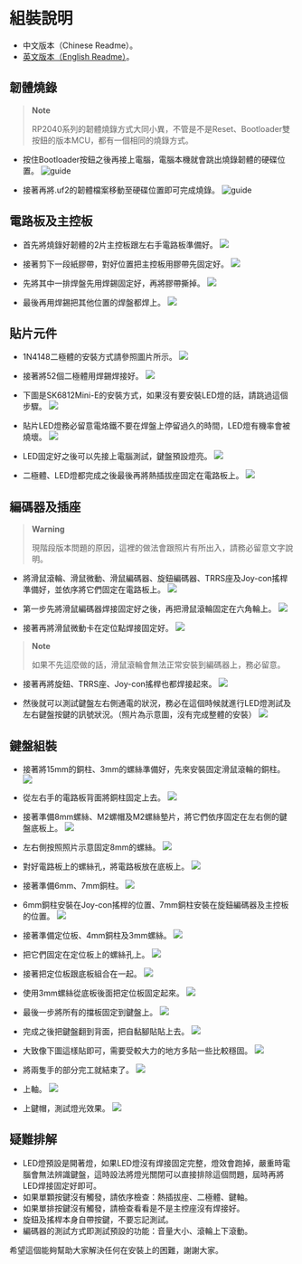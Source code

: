 # 組裝說明

- 中文版本（Chinese Readme）。
- [英文版本（English Readme）](guide_en.md)。

## 韌體燒錄

> **Note**
>
> RP2040系列的韌體燒錄方式大同小異，不管是不是Reset、Bootloader雙按鈕的版本MCU，都有一個相同的燒錄方式。

- 按住Bootloader按鈕之後再接上電腦，電腦本機就會跳出燒錄韌體的硬碟位置。
![guide](pic/guide0.jpg)

- 接著再將.uf2的韌體檔案移動至硬碟位置即可完成燒錄。
![guide](pic/guide1.png)

## 電路板及主控板

- 首先將燒錄好韌體的2片主控板跟左右手電路板準備好。
![](pic/1-01.jpg)

- 接著剪下一段紙膠帶，對好位置把主控板用膠帶先固定好。
![](pic/1-02.jpg)

- 先將其中一排焊盤先用焊錫固定好，再將膠帶撕掉。
![](pic/1-03.jpg)

- 最後再用焊錫把其他位置的焊盤都焊上。
![](pic/1-04.jpg)

## 貼片元件

- 1N4148二極體的安裝方式請參照圖片所示。
![](pic/2-01.png)

- 接著將52個二極體用焊錫焊接好。
![](pic/2-02.jpg)

- 下圖是SK6812Mini-E的安裝方式，如果沒有要安裝LED燈的話，請跳過這個步驟。
![](pic/2-03.png)

- 貼片LED燈務必留意電烙鐵不要在焊盤上停留過久的時間，LED燈有機率會被燒壞。
![](pic/2-04.jpg)

- LED固定好之後可以先接上電腦測試，鍵盤預設燈亮。
![](pic/2-05.jpg)

- 二極體、LED燈都完成之後最後再將熱插拔座固定在電路板上。
![](pic/2-06.jpg)

## 編碼器及插座

> **Warning**
>
> 現階段版本問題的原因，這裡的做法會跟照片有所出入，請務必留意文字說明。

- 將滑鼠滾輪、滑鼠微動、滑鼠編碼器、旋鈕編碼器、TRRS座及Joy-con搖桿準備好，並依序將它們固定在電路板上。
![](pic/3-01.jpg)

- 第一步先將滑鼠編碼器焊接固定好之後，再把滑鼠滾輪固定在六角輪上。
![](pic/3-02.jpg)

- 接著再將滑鼠微動卡在定位點焊接固定好。
![](pic/3-03.jpg)

> **Note**
>
> 如果不先這麼做的話，滑鼠滾輪會無法正常安裝到編碼器上，務必留意。

- 接著再將旋鈕、TRRS座、Joy-con搖桿也都焊接起來。
![](pic/3-04.jpg)

- 然後就可以測試鍵盤左右側通電的狀況，務必在這個時候就進行LED燈測試及左右鍵盤按鍵的訊號狀況。（照片為示意圖，沒有完成整體的安裝）
![](pic/3-05.jpg)

## 鍵盤組裝

- 接著將15mm的銅柱、3mm的螺絲準備好，先來安裝固定滑鼠滾輪的銅柱。
![](pic/4-01.jpg)

- 從左右手的電路板背面將銅柱固定上去。 
![](pic/4-02.jpg)

- 接著準備8mm螺絲、M2螺帽及M2螺絲墊片，將它們依序固定在左右側的鍵盤底板上。
![](pic/4-03.jpg)

- 左右側按照照片示意固定8mm的螺絲。
![](pic/4-04.jpg)

- 對好電路板上的螺絲孔，將電路板放在底板上。
![](pic/4-05.jpg)

- 接著準備6mm、7mm銅柱。
![](pic/4-06.jpg)

- 6mm銅柱安裝在Joy-con搖桿的位置、7mm銅柱安裝在旋鈕編碼器及主控板的位置。
![](pic/4-07.jpg)

- 接著準備定位板、4mm銅柱及3mm螺絲。
![](pic/4-08.jpg)

- 把它們固定在定位板上的螺絲孔上。
![](pic/4-09.jpg)

- 接著把定位板跟底板組合在一起。
![](pic/4-10.jpg)

- 使用3mm螺絲從底板後面把定位板固定起來。
![](pic/4-11.jpg)

- 最後一步將所有的擋板固定到鍵盤上。
![](pic/4-12.jpg)

- 完成之後把鍵盤翻到背面，把自黏腳貼貼上去。
![](pic/4-13.jpg)

- 大致像下圖這樣貼即可，需要受較大力的地方多貼一些比較穩固。
![](pic/4-14.jpg)

- 將兩隻手的部分完工就結束了。
![](pic/4-15.jpg)

- 上軸。
![](pic/4-16.jpg)

- 上鍵帽，測試燈光效果。
![](pic/4-17.jpg)

## 疑難排解

- LED燈預設是開著燈，如果LED燈沒有焊接固定完整，燈效會跑掉，嚴重時電腦會無法辨識鍵盤，這時設法將燈光關閉可以直接排除這個問題，屆時再將LED焊接固定好即可。
- 如果單顆按鍵沒有觸發，請依序檢查：熱插拔座、二極體、鍵軸。
- 如果單排按鍵沒有觸發，請檢查看看是不是主控座沒有焊接好。
- 旋鈕及搖桿本身自帶按鍵，不要忘記測試。
- 編碼器的測試方式即測試預設的功能：音量大小、滾輪上下滾動。

希望這個能夠幫助大家解決任何在安裝上的困難，謝謝大家。











